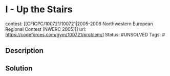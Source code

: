 # I - Up the Stairs

contest: [[CFICPC/100721/100721|2005-2006 Northwestern European Regional Contest (NWERC 2005)]]
url: https://codeforces.com/gym/100721/problem/I
Status: #UNSOLVED
Tags: #

## Description

## Solution


